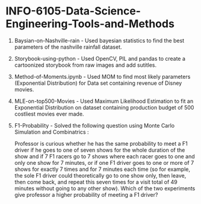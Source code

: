 # INFO-6105-Data-Science-Engineering-Tools-and-Methods

1. Baysian-on-Nashville-rain - Used bayesian statistics to find the best parameters of the nashville rainfall dataset.  
2. Storybook-using-python - Used OpenCV, PIL and pandas to create a cartoonized storybook from raw images and add sutitles. 
3. Method-of-Moments.ipynb - Used MOM to find most likely parameters (Exponential Distribution) for Data set containing revenue of Disney movies. 
4. MLE-on-top500-Movies - Used Maximum Likelihood Estimation to fit an Exponential Distribution on dataset containing production budget of 500 costliest movies ever made. 
5. F1-Probability - Solved the following question using Monte Carlo Simulation and Combinatrics :

    Professor is curious whether he has the same probability to meet a F1 driver if he goes to one of seven shows for the whole duration of the show and if 7 F1 racers go to 7 shows where each racer goes to one and only one show for 7 minutes, or if one F1 driver goes to one or more of 7 shows for exactly 7 times and for 7 minutes each time (so for example, the sole F1 driver could theoretically go to one show only, then leave, then come back, and repeat this seven times for a visit total of 49 minutes without going to any other show). Which of the two experiments give professor a higher probability of meeting a F1 driver?

